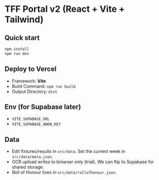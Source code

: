 # TFF Portal v2 (React + Vite + Tailwind)

## Quick start
```bash
npm install
npm run dev
```

## Deploy to Vercel
- Framework: **Vite**
- Build Command: `npm run build`
- Output Directory: `dist`

## Env (for Supabase later)
- `VITE_SUPABASE_URL`
- `VITE_SUPABASE_ANON_KEY`

## Data
- Edit fixtures/results in `src/data`. Set the current week in `src/data/meta.json`.
- OCR upload writes to browser only (trial). We can flip to Supabase for shared storage.
- Roll of Honour lives in `src/data/rollofhonour.json`.
